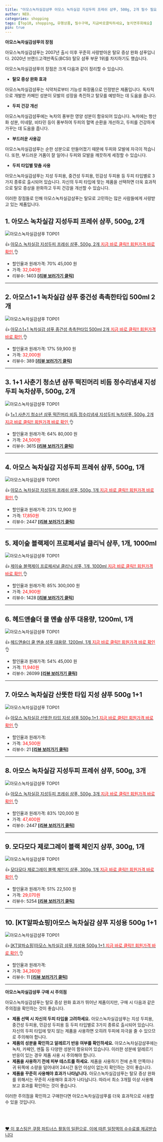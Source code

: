 ```yaml
---
title: "아모스녹차실감샴푸 아모스 녹차실감 지성두피 프레쉬 샴푸, 500g, 2개 필수 필요 추천 제품 비교 최저 가격 비교 장점 구매 후기 구매평"
author: NEO.
categories: shopping
tags: [Top10, shopping, 유행상품, 필수구매, 지금바로클릭하세요, 놓치면후회해요]
pin: true
---
```

**아모스녹차실감샴푸의 장점**

아모스녹차실감샴푸는 2007년 출시 이후 꾸준히 사랑받아온 탈모 증상 완화 샴푸입니다. 2020년 브랜드고객만족도(BCSI) 탈모 샴푸 부문 1위를 차지하기도 했습니다.

아모스녹차실감샴푸의 장점은 크게 다음과 같이 정리할 수 있습니다.

* **탈모 증상 완화 효과**

아모스녹차실감샴푸는 식약처로부터 기능성 화장품으로 인정받은 제품입니다. 독자적으로 개발한 카페인 성분이 모발의 성장을 촉진하고 탈모를 예방하는 데 도움을 줍니다.

* **두피 건강 개선**

아모스녹차실감샴푸에는 녹차의 풍부한 영양 성분이 함유되어 있습니다. 녹차에는 항산화 성분, 미네랄, 비타민 등이 풍부하여 두피의 혈액 순환을 개선하고, 두피를 건강하게 가꾸는 데 도움을 줍니다.

* **부드러운 사용감**

아모스녹차실감샴푸는 순한 성분으로 만들어졌기 때문에 두피와 모발에 자극이 적습니다. 또한, 부드러운 거품이 잘 일어나 두피와 모발을 깨끗하게 세정할 수 있습니다.

* **두피 타입별 맞춤 사용**

아모스녹차실감샴푸는 지성 두피용, 중건성 두피용, 민감성 두피용 등 두피 타입별로 3가지 종류로 출시되어 있습니다. 자신의 두피 타입에 맞는 제품을 선택하면 더욱 효과적으로 탈모 증상을 완화하고 두피 건강을 개선할 수 있습니다.

이러한 장점들로 인해 아모스녹차실감샴푸는 탈모로 고민하는 많은 사람들에게 사랑받고 있는 제품입니다.

   

## 1. 아모스 녹차실감 지성두피 프레쉬 샴푸, 500g, 2개

![아모스녹차실감샴푸 TOP01](https://thumbnail7.coupangcdn.com/thumbnails/remote/490x490ex/image/vendor_inventory/1122/9773acec10e4dfa8744aab64152bcf87dcc95689fc29cb8e65d9ff853775.jpg)


👍 [아모스 녹차실감 지성두피 프레쉬 샴푸, 500g, 2개 <font color=red> 지금 바로 클릭!! 회원가격 바로 확인 </font> ](https://link.coupang.com/re/AFFSDP?lptag=AF3617701&subid=GithubCoopas&pageKey=7553988210&traceid=V0-153&itemId=3139561535&vendorItemId=85729215696) 👌 


- 할인율과 원래가격: 70%  45,000   원
- 가격: <span style='color:red'>32,040원</span>
- 리뷰수: 1403  [**[리뷰 보러가기 클릭]**](https://link.coupang.com/re/AFFSDP?lptag=AF3617701&subid=GithubCoopas&pageKey=7553988210&traceid=V0-153&itemId=3139561535&vendorItemId=85729215696)

---


   

## 2. 아모스1+1 녹차실감 샴푸 중건성 촉촉한타입 500ml 2개

![아모스녹차실감샴푸 TOP01](https://thumbnail8.coupangcdn.com/thumbnails/remote/490x490ex/image/vendor_inventory/d63b/d0466b8e7a53202459bccf6d0984114aa280a15ca2c944dc2514febbf13d.jpg)


👍 [아모스1+1 녹차실감 샴푸 중건성 촉촉한타입 500ml 2개 <font color=red> 지금 바로 클릭!! 회원가격 바로 확인 </font> ](https://link.coupang.com/re/AFFSDP?lptag=AF3617701&subid=GithubCoopas&pageKey=7253750588&traceid=V0-153&itemId=18458177201&vendorItemId=85946032302) 👌 


- 할인율과 원래가격: 17%  59,900   원
- 가격: <span style='color:red'>32,000원</span>
- 리뷰수: 389  [**[리뷰 보러가기 클릭]**](https://link.coupang.com/re/AFFSDP?lptag=AF3617701&subid=GithubCoopas&pageKey=7253750588&traceid=V0-153&itemId=18458177201&vendorItemId=85946032302)

---


   

## 3. 1+1 사춘기 청소년 샴푸 떡진머리 비듬 정수리냄새 지성두피 녹차샴푸, 500g, 2개

![아모스녹차실감샴푸 TOP01](https://thumbnail9.coupangcdn.com/thumbnails/remote/490x490ex/image/vendor_inventory/401f/387b4dc30c9f6e563dd5a0372cd6767f7e95f3199d32d28aa8bdabdc0ffc.jpg)


👍 [1+1 사춘기 청소년 샴푸 떡진머리 비듬 정수리냄새 지성두피 녹차샴푸, 500g, 2개 <font color=red> 지금 바로 클릭!! 회원가격 바로 확인 </font> ](https://link.coupang.com/re/AFFSDP?lptag=AF3617701&subid=GithubCoopas&pageKey=7180194337&traceid=V0-153&itemId=18107750689&vendorItemId=86969181840) 👌 


- 할인율과 원래가격: 64%  80,000   원
- 가격: <span style='color:red'>24,500원</span>
- 리뷰수: 3615  [**[리뷰 보러가기 클릭]**](https://link.coupang.com/re/AFFSDP?lptag=AF3617701&subid=GithubCoopas&pageKey=7180194337&traceid=V0-153&itemId=18107750689&vendorItemId=86969181840)

---


   

## 4. 아모스 녹차실감 지성두피 프레쉬 샴푸, 500g, 1개

![아모스녹차실감샴푸 TOP01](https://thumbnail7.coupangcdn.com/thumbnails/remote/490x490ex/image/vendor_inventory/1122/9773acec10e4dfa8744aab64152bcf87dcc95689fc29cb8e65d9ff853775.jpg)


👍 [아모스 녹차실감 지성두피 프레쉬 샴푸, 500g, 1개 <font color=red> 지금 바로 클릭!! 회원가격 바로 확인 </font> ](https://link.coupang.com/re/AFFSDP?lptag=AF3617701&subid=GithubCoopas&pageKey=7553988210&traceid=V0-153&itemId=3635342994&vendorItemId=85729215684) 👌 


- 할인율과 원래가격: 23%  12,900   원
- 가격: <span style='color:red'>17,850원</span>
- 리뷰수: 2447  [**[리뷰 보러가기 클릭]**](https://link.coupang.com/re/AFFSDP?lptag=AF3617701&subid=GithubCoopas&pageKey=7553988210&traceid=V0-153&itemId=3635342994&vendorItemId=85729215684)

---


   

## 5. 제이숲 블랙제이 프로페셔널 클리닉 샴푸, 1개, 1000ml

![아모스녹차실감샴푸 TOP01](https://thumbnail8.coupangcdn.com/thumbnails/remote/490x490ex/image/retail/images/8248604409444234-d07777da-6c16-4a42-8c3e-18e0f78910de.jpg)


👍 [제이숲 블랙제이 프로페셔널 클리닉 샴푸, 1개, 1000ml <font color=red> 지금 바로 클릭!! 회원가격 바로 확인 </font> ](https://link.coupang.com/re/AFFSDP?lptag=AF3617701&subid=GithubCoopas&pageKey=6631594739&traceid=V0-153&itemId=11218061181&vendorItemId=78495550550) 👌 


- 할인율과 원래가격: 85%  300,000   원
- 가격: <span style='color:red'>24,900원</span>
- 리뷰수: 1428  [**[리뷰 보러가기 클릭]**](https://link.coupang.com/re/AFFSDP?lptag=AF3617701&subid=GithubCoopas&pageKey=6631594739&traceid=V0-153&itemId=11218061181&vendorItemId=78495550550)

---


   

## 6. 헤드앤숄더 쿨 멘솔 샴푸 대용량, 1200ml, 1개

![아모스녹차실감샴푸 TOP01](https://thumbnail10.coupangcdn.com/thumbnails/remote/490x490ex/image/retail/images/3555338044232005-96ddeaeb-5f85-4e77-8c0b-83793399195c.jpg)


👍 [헤드앤숄더 쿨 멘솔 샴푸 대용량, 1200ml, 1개 <font color=red> 지금 바로 클릭!! 회원가격 바로 확인 </font> ](https://link.coupang.com/re/AFFSDP?lptag=AF3617701&subid=GithubCoopas&pageKey=6499998087&traceid=V0-153&itemId=1034338771&vendorItemId=5485477876) 👌 


- 할인율과 원래가격: 54%  45,000   원
- 가격: <span style='color:red'>11,940원</span>
- 리뷰수: 26099  [**[리뷰 보러가기 클릭]**](https://link.coupang.com/re/AFFSDP?lptag=AF3617701&subid=GithubCoopas&pageKey=6499998087&traceid=V0-153&itemId=1034338771&vendorItemId=5485477876)

---


   

## 7. 아모스 녹차실감 산뜻한 타입 지성 샴푸 500g 1+1

![아모스녹차실감샴푸 TOP01](https://thumbnail9.coupangcdn.com/thumbnails/remote/490x490ex/image/vendor_inventory/4724/5c0b1a3664cb5a56dc8076d39534e4f83f19f569f2b3e60a457a1bdd13c5.jpg)


👍 [아모스 녹차실감 산뜻한 타입 지성 샴푸 500g 1+1 <font color=red> 지금 바로 클릭!! 회원가격 바로 확인 </font> ](https://link.coupang.com/re/AFFSDP?lptag=AF3617701&subid=GithubCoopas&pageKey=7142026315&traceid=V0-153&itemId=17935153489&vendorItemId=87539182924) 👌 


- 할인율과 원래가격: 
- 가격: <span style='color:red'>34,500원</span>
- 리뷰수: 21  [**[리뷰 보러가기 클릭]**](https://link.coupang.com/re/AFFSDP?lptag=AF3617701&subid=GithubCoopas&pageKey=7142026315&traceid=V0-153&itemId=17935153489&vendorItemId=87539182924)

---


   

## 8. 아모스 녹차실감 지성두피 프레쉬 샴푸, 500g, 3개

![아모스녹차실감샴푸 TOP01](https://thumbnail7.coupangcdn.com/thumbnails/remote/490x490ex/image/vendor_inventory/1122/9773acec10e4dfa8744aab64152bcf87dcc95689fc29cb8e65d9ff853775.jpg)


👍 [아모스 녹차실감 지성두피 프레쉬 샴푸, 500g, 3개 <font color=red> 지금 바로 클릭!! 회원가격 바로 확인 </font> ](https://link.coupang.com/re/AFFSDP?lptag=AF3617701&subid=GithubCoopas&pageKey=7553988210&traceid=V0-153&itemId=7097588583&vendorItemId=85945710161) 👌 


- 할인율과 원래가격: 83%  120,000   원
- 가격: <span style='color:red'>47,400원</span>
- 리뷰수: 2447  [**[리뷰 보러가기 클릭]**](https://link.coupang.com/re/AFFSDP?lptag=AF3617701&subid=GithubCoopas&pageKey=7553988210&traceid=V0-153&itemId=7097588583&vendorItemId=85945710161)

---


   

## 9. 모다모다 제로그레이 블랙 체인지 샴푸, 300g, 1개

![아모스녹차실감샴푸 TOP01](https://thumbnail8.coupangcdn.com/thumbnails/remote/490x490ex/image/retail/images/1253951534667004-39cbf2a1-2c55-4c72-bcc6-2214e0e55a76.png)


👍 [모다모다 제로그레이 블랙 체인지 샴푸, 300g, 1개 <font color=red> 지금 바로 클릭!! 회원가격 바로 확인 </font> ](https://link.coupang.com/re/AFFSDP?lptag=AF3617701&subid=GithubCoopas&pageKey=7662319445&traceid=V0-153&itemId=20417121636&vendorItemId=87498893185) 👌 


- 할인율과 원래가격: 51%  22,500   원
- 가격: <span style='color:red'>29,070원</span>
- 리뷰수: 5254  [**[리뷰 보러가기 클릭]**](https://link.coupang.com/re/AFFSDP?lptag=AF3617701&subid=GithubCoopas&pageKey=7662319445&traceid=V0-153&itemId=20417121636&vendorItemId=87498893185)

---


   

## 10. [KT알파쇼핑]아모스 녹차실감 샴푸 지성용 500g 1+1

![아모스녹차실감샴푸 TOP01](https://thumbnail9.coupangcdn.com/thumbnails/remote/490x490ex/image/vendor_inventory/040f/0f1b2ce4903250b5b2fa0e80b782749bfb0857ffc7a80feeeb9367a054d7.jpg)


👍 [[KT알파쇼핑]아모스 녹차실감 샴푸 지성용 500g 1+1 <font color=red> 지금 바로 클릭!! 회원가격 바로 확인 </font> ](https://link.coupang.com/re/AFFSDP?lptag=AF3617701&subid=GithubCoopas&pageKey=7164536243&traceid=V0-153&itemId=18037087400&vendorItemId=87847136409) 👌 


- 할인율과 원래가격: 
- 가격: <span style='color:red'>34,260원</span>
- 리뷰수: 11  [**[리뷰 보러가기 클릭]**](https://link.coupang.com/re/AFFSDP?lptag=AF3617701&subid=GithubCoopas&pageKey=7164536243&traceid=V0-153&itemId=18037087400&vendorItemId=87847136409)

---
**아모스녹차실감샴푸 구매 시 주의점**

아모스녹차실감샴푸는 탈모 증상 완화 효과가 뛰어난 제품이지만, 구매 시 다음과 같은 주의점을 확인하는 것이 좋습니다.

* **제품 선택 시 자신의 두피 타입을 고려하세요.** 아모스녹차실감샴푸는 지성 두피용, 중건성 두피용, 민감성 두피용 등 두피 타입별로 3가지 종류로 출시되어 있습니다. 자신의 두피 타입에 맞지 않는 제품을 사용하면 오히려 두피에 자극을 줄 수 있으므로 주의해야 합니다.
* **제품의 성분을 확인하고 알레르기 반응 여부를 확인하세요.** 아모스녹차실감샴푸에는 녹차, 카페인, 멘톨 등 다양한 성분이 함유되어 있습니다. 이러한 성분에 알레르기 반응이 있는 경우 제품 사용 시 주의해야 합니다.
* **제품을 사용하기 전에 피부 테스트를 하세요.** 제품을 사용하기 전에 손목 안쪽이나 귀 뒤쪽에 소량을 덜어내어 24시간 동안 이상이 없는지 확인하는 것이 좋습니다.
* **제품을 꾸준히 사용해야 효과가 나타납니다.** 아모스녹차실감샴푸는 탈모 증상 완화를 위해서는 꾸준히 사용해야 효과가 나타납니다. 따라서 최소 3개월 이상 사용해 보고 효과를 확인하는 것이 좋습니다.

이러한 주의점을 확인하고 구매한다면 아모스녹차실감샴푸를 더욱 효과적으로 사용할 수 있을 것입니다.<br><br><br><br><br> [ ❤  이 포스팅은 쿠팡 파트너스 활동의 일환으로, 이에 따른 일정액의 수수료를 제공받습니다](https://link.coupang.com/a/bcEFyh)